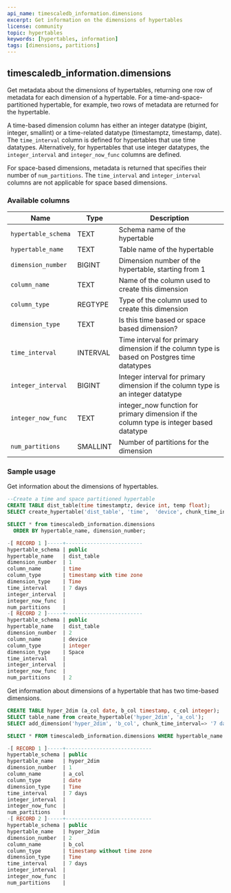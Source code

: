 ```yaml
---
api_name: timescaledb_information.dimensions
excerpt: Get information on the dimensions of hypertables
license: community
topic: hypertables
keywords: [hypertables, information]
tags: [dimensions, partitions]
---
```


## timescaledb_information.dimensions

Get metadata about the dimensions of hypertables, returning one row of metadata
for each dimension of a hypertable. For a time-and-space-partitioned
hypertable, for example, two rows of metadata are returned for the 
hypertable.

A time-based dimension column has either an integer datatype
(bigint, integer, smallint) or a time-related datatype
(timestamptz, timestamp, date).
The `time_interval` column is defined for hypertables that use time datatypes.
Alternatively, for hypertables that use integer datatypes,
 the `integer_interval` and `integer_now_func` columns are defined.

For space-based dimensions, metadata is returned that specifies their number
of `num_partitions`. The `time_interval` and `integer_interval` columns are
not applicable for space based dimensions.

### Available columns

|Name|Type|Description|
|---|---|---|
| `hypertable_schema` | TEXT | Schema name of the hypertable |
| `hypertable_name` | TEXT | Table name of the hypertable |
| `dimension_number` | BIGINT | Dimension number of the hypertable, starting from 1 |
| `column_name` | TEXT | Name of the column used to create this dimension |
| `column_type` | REGTYPE | Type of the column used to create this dimension|
| `dimension_type` | TEXT | Is this time based or space based dimension?|
| `time_interval` | INTERVAL | Time interval for primary dimension if the column type is based on Postgres time datatypes |
| `integer_interval` | BIGINT | Integer interval for primary dimension if the column type is an integer datatype |
| `integer_now_func` | TEXT | integer_now function for primary dimension if the column type is integer based datatype|
| `num_partitions` | SMALLINT | Number of partitions for the dimension |

### Sample usage

Get information about the dimensions of hypertables.

```sql
--Create a time and space partitioned hypertable
CREATE TABLE dist_table(time timestamptz, device int, temp float);
SELECT create_hypertable('dist_table', 'time',  'device', chunk_time_interval=> INTERVAL '7 days', number_partitions=>3);

SELECT * from timescaledb_information.dimensions
  ORDER BY hypertable_name, dimension_number;

-[ RECORD 1 ]-----+-------------------------
hypertable_schema | public
hypertable_name   | dist_table
dimension_number  | 1
column_name       | time
column_type       | timestamp with time zone
dimension_type    | Time
time_interval     | 7 days
integer_interval  |
integer_now_func  |
num_partitions    |
-[ RECORD 2 ]-----+-------------------------
hypertable_schema | public
hypertable_name   | dist_table
dimension_number  | 2
column_name       | device
column_type       | integer
dimension_type    | Space
time_interval     |
integer_interval  |
integer_now_func  |
num_partitions    | 2
```

Get information about dimensions of a hypertable that has two time-based dimensions.
``` sql
CREATE TABLE hyper_2dim (a_col date, b_col timestamp, c_col integer);
SELECT table_name from create_hypertable('hyper_2dim', 'a_col');
SELECT add_dimension('hyper_2dim', 'b_col', chunk_time_interval=> '7 days');

SELECT * FROM timescaledb_information.dimensions WHERE hypertable_name = 'hyper_2dim';

-[ RECORD 1 ]-----+----------------------------
hypertable_schema | public
hypertable_name   | hyper_2dim
dimension_number  | 1
column_name       | a_col
column_type       | date
dimension_type    | Time
time_interval     | 7 days
integer_interval  |
integer_now_func  |
num_partitions    |
-[ RECORD 2 ]-----+----------------------------
hypertable_schema | public
hypertable_name   | hyper_2dim
dimension_number  | 2
column_name       | b_col
column_type       | timestamp without time zone
dimension_type    | Time
time_interval     | 7 days
integer_interval  |
integer_now_func  |
num_partitions    |
```
